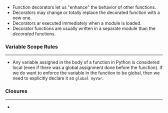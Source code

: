 * Function decorators let us "enhance" the behavior of other functions.
* Decorators may change or totally replace the decorated function with a new one.
* Decorators ar executed immediately when a module is loaded.
* Decorator functions are usually written in a separate module than the _decorated_ functions.

### Variable Scope Rules
---
* Any variable assigned in the body of a function in Python is considered local (even if there was a global assignment done before the function). If we do want to enforce the variable in the function to be global, then we need to explicitly declare it so `global myVar`.

### Closures
---
* 
